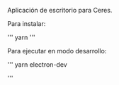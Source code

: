 Aplicación de escritorio para Ceres.


Para instalar:

'''
yarn
'''

Para ejecutar en modo desarrollo:

'''
yarn electron-dev

'''